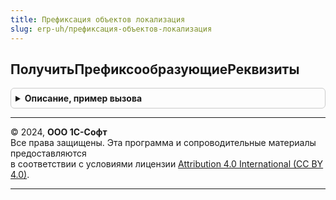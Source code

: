 ```yaml
---
title: Префиксация объектов локализация
slug: erp-uh/префиксация-объектов-локализация
---
```



## ПолучитьПрефиксообразующиеРеквизиты
<details style="margin: 1em 0; padding: 0.5em; border: 1px solid #ccc; border-radius: 6px;">

<summary style="font-weight: bold; cursor: pointer;">Описание, пример вызова</summary>

```bsl

// В процедуре необходимо заполнить параметр "Объекты" для тех объектов метаданных,
// для которых ссылка на организацию располагается в реквизите с именем отличным от стандартного имени "Организация".
//
// см. ПрефиксацияОбъектовПереопределяемый.ПолучитьПрефиксообразующиеРеквизиты
//
Процедура ПолучитьПрефиксообразующиеРеквизиты(Объекты) Экспорт
```

Пример вызова
```bsl
ПрефиксацияОбъектовЛокализация.ПолучитьПрефиксообразующиеРеквизиты(Объекты) 
```
</details>

---

© 2024, **ООО 1С-Софт**  
Все права защищены. Эта программа и сопроводительные материалы предоставляются  
в соответствии с условиями лицензии [Attribution 4.0 International (CC BY 4.0)](https://creativecommons.org/licenses/by/4.0/legalcode).

---
